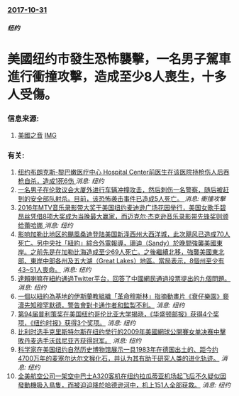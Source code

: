 ### [2017-10-31](/news/2017/10/31/index.md)

##### 纽约
# 美國纽约市發生恐怖襲擊，一名男子駕車進行衝撞攻擊，造成至少8人喪生，十多人受傷。 




### 信息来源:

1. [美國之音](https://www.voachinese.com/a/nyc-shooting-20171031/4094472.html) [IMG](https://gdb.voanews.com/10D80762-A91C-4142-9F08-512BE6C14832_w1200_r1_s.jpg)

### 有关:

1. [纽约布朗克斯-黎巴嫩医疗中心 Hospital Center前医生在该医院持枪伤人后吞枪自杀，造成1死6伤 ](/zh/news/2017/06/30/纽约布朗克斯-黎巴嫩医疗中心-Hospital-Center前医生在该医院持枪伤人后吞枪自杀-造成1死6伤.md) _消息: 纽约_
2. [一名男子在伦敦议会大厦外进行车辆冲撞攻击，然后刺伤一名警察，随后被赶到的安全部队射杀。目前，该恐怖袭击事件已造成5人死亡。 ](/zh/news/2017/03/22/一名男子在伦敦议会大厦外进行车辆冲撞攻击-然后刺伤一名警察-随后被赶到的安全部队射杀-目前-该恐怖袭击事件已造成5人死亡.md) _消息: 衝撞攻擊_
3. [2016年MTV音乐录影带大奖于美国纽约麦迪逊广场花园举行，美国女歌手碧昂丝凭借8项大奖成为当晚最大赢家，而迈克尔·杰克逊音乐录影带先锋奖则颁给蕾哈娜 ](/zh/news/2016/08/28/2016年MTV音乐录影带大奖于美国纽约麦迪逊广场花园举行-美国女歌手碧昂丝凭借8项大奖成为当晚最大赢家-而迈克尔-杰克.md) _消息: 纽约_
4. [影响加勒比地区的颶風桑迪登陆美国新泽西州大西洋城，此次飓风已造成70人死亡。另中央社「紐約」綜合外電報導，珊迪（Sandy）於晚間強襲美國東岸。之前先是在加勒比海造成至少69人死亡。之後繼續北移，強襲美國東北部、東岸中部各州及五大湖（Great Lakes）地區。當局表示，8個州至少有43~51人喪命。](/zh/news/2012/10/29/影响加勒比地区的颶風桑迪登陆美国新泽西州大西洋城-此次飓风已造成70人死亡-另中央社-紐約-綜合外電報導-珊迪-Sand.md) _消息: 纽约_
5. [ 達賴喇嘛在紐約通過Twitter平台，回答了中國網民通過投票提出的九個問題。](/zh/news/2010/05/21/達賴喇嘛在紐約通過Twitter平台-回答了中國網民通過投票提出的九個問題.md) _消息: 纽约_
6. [ 一個以紐約為基地的伊斯蘭教組織「革命穆斯林」指摘動畫片《衰仔樂園》褻瀆先知穆罕默德，警告會對卡通作者和監製不利。](/zh/news/2010/04/22/一個以紐約為基地的伊斯蘭教組織-革命穆斯林-指摘動畫片-衰仔樂園-褻瀆先知穆罕默德-警告會對卡通作者和監製不利.md) _消息: 纽约_
7. [ 第94届普利策奖在美国纽约哥伦比亚大学揭晓，《华盛顿邮报》获得4个奖项，《纽约时报》获得3个奖项。](/zh/news/2010/04/12/第94届普利策奖在美国纽约哥伦比亚大学揭晓-华盛顿邮报-获得4个奖项-纽约时报-获得3个奖项.md) _消息: 纽约_
8. [比利时选手克里斯特尔斯在纽约举行的2009年美國網球公開賽女单决赛中擊敗丹麦选手沃兹尼亚齐获得冠军。](/zh/news/2009/09/13/比利时选手克里斯特尔斯在纽约举行的2009年美國網球公開賽女单决赛中擊敗丹麦选手沃兹尼亚齐获得冠军.md) _消息: 纽约_
9. [科学家在美国纽约自然历史博物馆展示一具1983年在德国出土的、距今约4700万年的麦塞尔达尔文猴化石，并认为其有助于研究人类的进化轨迹。](/zh/news/2009/05/19/科学家在美国纽约自然历史博物馆展示一具1983年在德国出土的-距今约4700万年的麦塞尔达尔文猴化石-并认为其有助于研究.md) _消息: 纽约_
10. [全美航空公司一架空中巴士A320客机在纽约拉瓜蒂亚机场起飞后不久疑似因發動機吸入鳥隻，而被迫迫降於哈德逊河中，机上151人全部获救。](/zh/news/2009/01/15/全美航空公司一架空中巴士A320客机在纽约拉瓜蒂亚机场起飞后不久疑似因發動機吸入鳥隻-而被迫迫降於哈德逊河中-机上151.md) _消息: 纽约_
